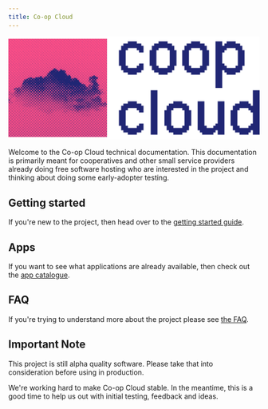```yaml
---
title: Co-op Cloud
---
```


![co-op cloud logo](img/coop_cloud_logo_pink.png)

Welcome to the Co-op Cloud technical documentation. This documentation is primarily meant for cooperatives and other small service providers already doing free software hosting who are interested in the project and thinking about doing some early-adopter testing.

## Getting started
If you're new to the project, then head over to the [getting started
  guide](/overview/).

## Apps
If you want to see what applications are already available, then check out the [app catalogue](/apps/).

## FAQ
If you're trying to understand more about the project please see [the
FAQ](/faq/).

## Important Note

This project is still alpha quality software. Please take that into consideration before using in production.
    
We're working hard to make Co-op Cloud stable. In the meantime, this is a good time to help us out with initial testing, feedback and ideas.
